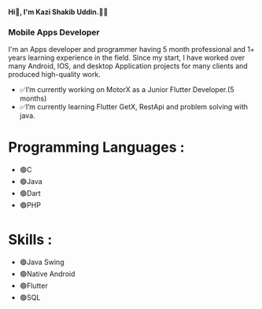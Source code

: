 #### Hi👋, I'm Kazi Shakib Uddin.👨‍💻
### **Mobile Apps Developer**
I'm an Apps developer and programmer having 5 month professional and 1+ years learning experience in the field. 
Since my start, I have worked over many Android, IOS, and desktop Application projects for many clients and produced high-quality work.
- ✅I’m currently working on MotorX as a Junior Flutter Developer.(5 months)
- ✅I’m currently learning Flutter GetX, RestApi and problem solving with java.

# Programming Languages :
- 🟢C
- 🟢Java
- 🟢Dart
- 🟢PHP

# Skills :
- 🟢Java Swing
- 🟢Native Android
- 🟢Flutter
- 🟢SQL

